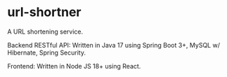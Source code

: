 # url-shortner

A URL shortening service.

Backend RESTful API:
Written in Java 17 using Spring Boot 3+, MySQL w/ Hibernate, Spring Security.

Frontend:
Written in Node JS 18+ using React.